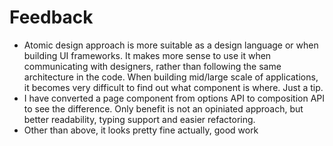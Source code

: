 # Feedback

- Atomic design approach is more suitable as a design language or when building UI frameworks. It makes more sense to use it when communicating with designers,
rather than following the same architecture in the code. When building mid/large scale of applications, it becomes very difficult to find out what component is where. Just a tip.
- I have converted a page component from options API to composition API to see the difference. Only benefit is not an opiniated approach, but better readability, typing support and easier refactoring.
- Other than above, it looks pretty fine actually, good work